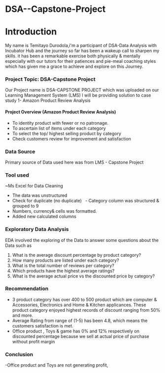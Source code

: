 # DSA--Capstone-Project

# Introduction 
My name is Temitayo Durodola,i'm a participant of DSA-Data Analysis with Incubator Hub and the journey so far has been a wakeup call to sharpen my skills. it has been a remarkable exercise both physically & mentally especially with our tutors for their patiences and pie-meal coaching styles which has given me a grace to achieve and explore on this Journey.


### Project Topic: DSA-Capstone Project
Our Project name is DSA-CAPSTONE PROJECT which was uploaded on our Learning Management System (LMS)
I will be providing solution to case study 1- Amazon Product Review Analysis


#### Project Overview (Amazon Product Review Analysis)
  - To identity product with fewer or no patronage.
  - To ascertain list of items under each category
  - To select the top/ highest selling product by category
  - Check customers review for improvement and satisfaction


### Data Source 
Primary source of Data used here was from LMS - Capstone Project 

### Tool used
~Ms Excel for Data Cleaning 
  - The data was unstructured
  - Check for duplicate (no duplicate)
  - Category column was structured & grouped to 9
  - Numbers, currency& cells was formatted.
  - Added new calculated columns


### Exploratory Data Analysis
EDA involved the exploring of the Data to answer some questions about the Data such as
   1. What is the average discount percentage by product category? 
   2. How many products are listed under each category? 
   3. What is the total number of reviews per category?  
   4. Which products have the highest average ratings? 
   5. What is the average actual price vs the discounted price by category?

      
### Recommendation
  - 3 product category has over 400 to 500 product which are computer & Accessories, Electronics and Home & Kitchen applicances.
    These product category enjoyed highest records of discount ranging from 50% and more.
  - Average Rating from range of (1-5) has been 4.8, which means the customers satisfaction is met.
  - Office product , Toys & game has 0% and 12% respectively on discounted percentage because we sell at actual price of purchase without profit margin
    

### Conclusion
-Office product and Toys are not generating profit, 
